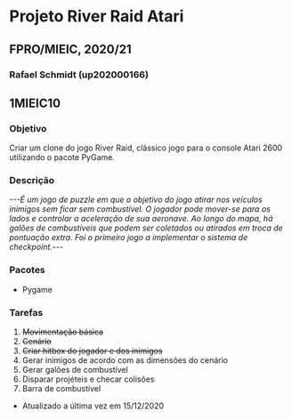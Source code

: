 # Projeto River Raid Atari
## FPRO/MIEIC, 2020/21
### Rafael Schmidt (up202000166)
## 1MIEIC10

### Objetivo
Criar um clone do jogo River Raid, clássico jogo para o console Atari 2600 utilizando o pacote PyGame.

### Descrição
*---É um jogo de puzzle em que o objetivo do jogo atirar nos veículos inimigos sem ficar sem combustível.
O jogador pode mover-se para os lados e controlar a aceleração de sua aeronave.
Ao longo do mapa, há galões de combustíveis que podem ser coletados ou atirados em troca de pontuação extra.
Foi o primeiro jogo a implementar o sistema de checkpoint.---*

### Pacotes

- Pygame

### Tarefas

1. ~~Movimentação básica~~
2. ~~Cenário~~
3. ~~Criar hitbox do jogador e dos inimigos~~
3. Gerar inimigos de acordo com as dimensões do cenário
4. Gerar galões de combustível
5. Disparar projéteis e checar colisões
6. Barra de combustível

- Atualizado a última vez em 15/12/2020
